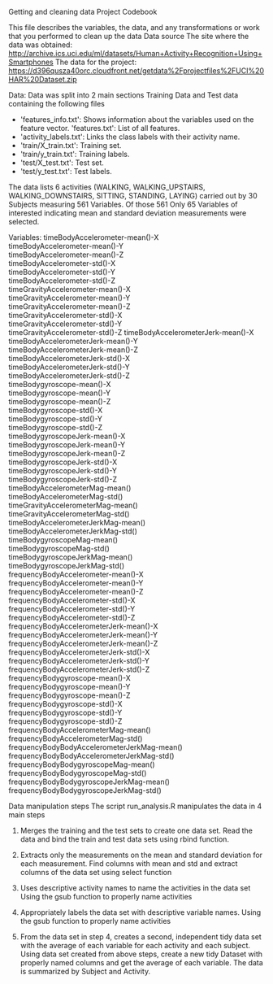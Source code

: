 Getting and cleaning data Project Codebook

This file describes the variables, the data, and any transformations or work that you performed to clean up the data
Data source
The site where the data was obtained:
http://archive.ics.uci.edu/ml/datasets/Human+Activity+Recognition+Using+Smartphones
The data for the project:
https://d396qusza40orc.cloudfront.net/getdata%2Fprojectfiles%2FUCI%20HAR%20Dataset.zip

Data:
Data was split into 2 main sections Training Data and Test data containing the following files
- 'features_info.txt': Shows information about the variables used on the feature vector.
 'features.txt': List of all features.
- 'activity_labels.txt': Links the class labels with their activity name.
- 'train/X_train.txt': Training set.
- 'train/y_train.txt': Training labels.
- 'test/X_test.txt': Test set.
- 'test/y_test.txt': Test labels.

The data lists 6 activities (WALKING, WALKING_UPSTAIRS, WALKING_DOWNSTAIRS, SITTING, STANDING, LAYING)  carried out by 30 Subjects measuring  561 Variables. 
Of those 561 Only 65 Variables of interested indicating mean and standard deviation measurements were selected. 
 
 Variables:
timeBodyAccelerometer-mean()-X       
timeBodyAccelerometer-mean()-Y              
timeBodyAccelerometer-mean()-Z      
timeBodyAccelerometer-std()-X               
timeBodyAccelerometer-std()-Y     
timeBodyAccelerometer-std()-Z               
timeGravityAccelerometer-mean()-X   
timeGravityAccelerometer-mean()-Y           
timeGravityAccelerometer-mean()-Z    
timeGravityAccelerometer-std()-X            
timeGravityAccelerometer-std()-Y     
timeGravityAccelerometer-std()-Z
timeBodyAccelerometerJerk-mean()-X
timeBodyAccelerometerJerk-mean()-Y          
timeBodyAccelerometerJerk-mean()-Z    
timeBodyAccelerometerJerk-std()-X           
timeBodyAccelerometerJerk-std()-Y     
timeBodyAccelerometerJerk-std()-Z           
timeBodygyroscope-mean()-X            
timeBodygyroscope-mean()-Y                  
timeBodygyroscope-mean()-Z            
timeBodygyroscope-std()-X                   
timeBodygyroscope-std()-Y            
timeBodygyroscope-std()-Z                   
timeBodygyroscopeJerk-mean()-X      
timeBodygyroscopeJerk-mean()-Y              
timeBodygyroscopeJerk-mean()-Z      
timeBodygyroscopeJerk-std()-X               
timeBodygyroscopeJerk-std()-Y        
timeBodygyroscopeJerk-std()-Z               
timeBodyAccelerometerMag-mean()      
timeBodyAccelerometerMag-std()              
timeGravityAccelerometerMag-mean()   
timeGravityAccelerometerMag-std()           
timeBodyAccelerometerJerkMag-mean()  
timeBodyAccelerometerJerkMag-std()          
timeBodygyroscopeMag-mean()          
timeBodygyroscopeMag-std()                  
timeBodygyroscopeJerkMag-mean()       
timeBodygyroscopeJerkMag-std()              
frequencyBodyAccelerometer-mean()-X   
frequencyBodyAccelerometer-mean()-Y         
frequencyBodyAccelerometer-mean()-Z   
frequencyBodyAccelerometer-std()-X          
frequencyBodyAccelerometer-std()-Y    
frequencyBodyAccelerometer-std()-Z          
frequencyBodyAccelerometerJerk-mean()-X 
frequencyBodyAccelerometerJerk-mean()-Y     
frequencyBodyAccelerometerJerk-mean()-Z 
frequencyBodyAccelerometerJerk-std()-X      
frequencyBodyAccelerometerJerk-std()-Y  
frequencyBodyAccelerometerJerk-std()-Z      
frequencyBodygyroscope-mean()-X         
frequencyBodygyroscope-mean()-Y             
frequencyBodygyroscope-mean()-Z          
frequencyBodygyroscope-std()-X              
frequencyBodygyroscope-std()-Y          
frequencyBodygyroscope-std()-Z              
frequencyBodyAccelerometerMag-mean()     
frequencyBodyAccelerometerMag-std()         
frequencyBodyBodyAccelerometerJerkMag-mean() 
frequencyBodyBodyAccelerometerJerkMag-std() 
frequencyBodyBodygyroscopeMag-mean()   
frequencyBodyBodygyroscopeMag-std()         
frequencyBodyBodygyroscopeJerkMag-mean() 
frequencyBodyBodygyroscopeJerkMag-std()


Data manipulation steps
The script run_analysis.R manipulates the data in 4 main steps
1.	Merges the training and the test sets to create one data set.
Read the data and bind the train and test data sets using rbind function.

2.	Extracts only the measurements on the mean and standard deviation for each   measurement. 
Find columns with mean and std and extract columns of the data set using select function

3.	Uses descriptive activity names to name the activities in the data set
Using the gsub function to properly name activities

4.	Appropriately labels the data set with descriptive variable names. 
Using the gsub function to properly name activities

5.	From the data set in step 4, creates a second, independent tidy data set with the average of each variable for each activity and each subject.
Using data set created from above steps, create a new tidy Dataset with properly named columns and get the average of each variable. The data is summarized by Subject and Activity. 


